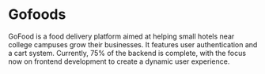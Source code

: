 # Gofoods
GoFood is a food delivery platform aimed at helping small hotels near college campuses grow their businesses. It features user authentication and a cart system. Currently, 75% of the backend is complete, with the focus now on frontend development to create a dynamic user experience.
